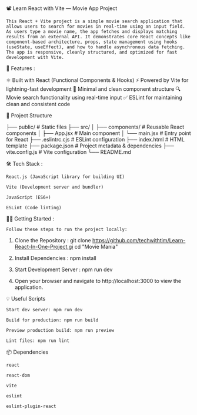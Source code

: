 📽️ Learn React with Vite — Movie App Project

    This React + Vite project is a simple movie search application that allows users to search for movies in real-time using an input field. As users type a movie name, the app fetches and displays matching results from an external API. It demonstrates core React concepts like component-based architecture, props, state management using hooks (useState, useEffect), and how to handle asynchronous data fetching. The app is responsive, cleanly structured, and optimized for fast development with Vite.


🚀 Features :

⚛️ Built with React (Functional Components & Hooks)
⚡ Powered by Vite for lightning-fast development
🎯 Minimal and clean component structure
🔍 Movie search functionality using real-time input
✅ ESLint for maintaining clean and consistent code


📁 Project Structure

├── public/             # Static files
├── src/
│   ├── components/     # Reusable React components
│   ├── App.jsx         # Main component
│   └── main.jsx        # Entry point for React
├── .eslintrc.cjs       # ESLint configuration
├── index.html          # HTML template
├── package.json        # Project metadata & dependencies
├── vite.config.js      # Vite configuration
└── README.md


🛠️ Tech Stack :

    React.js (JavaScript library for building UI)

    Vite (Development server and bundler)

    JavaScript (ES6+)

    ESLint (Code linting)


🧑‍💻 Getting Started :

    Follow these steps to run the project locally:

1. Clone the Repository :
    git clone https://github.com/techwithtim/Learn-React-In-One-Project.gi
    cd "Movie Mania"

2. Install Dependencies :
    npm install

3. Start Development Server :
    npm run dev

4. Open your browser and navigate to http://localhost:3000 to view the application.


💡 Useful Scripts

    Start dev server: npm run dev

    Build for production: npm run build

    Preview production build: npm run preview

    Lint files: npm run lint


📦 Dependencies

    react

    react-dom

    vite

    eslint

    eslint-plugin-react



